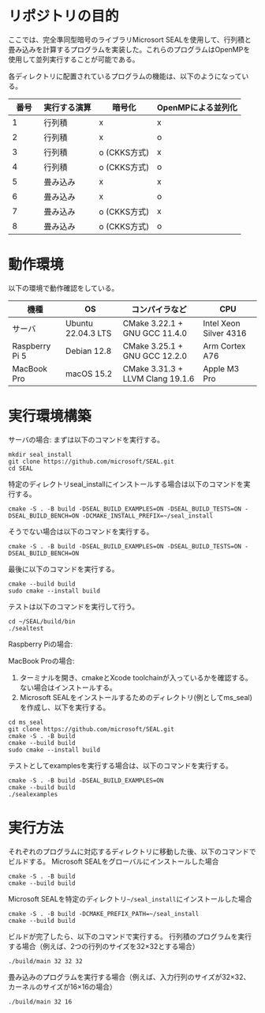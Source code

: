 # リポジトリの目的
ここでは、完全準同型暗号のライブラリMicrosort SEALを使用して、行列積と畳み込みを計算するプログラムを実装した。これらのプログラムはOpenMPを使用して並列実行することが可能である。

各ディレクトリに配置されているプログラムの機能は、以下のようになっている。

| 番号　| 実行する演算 | 暗号化 | OpenMPによる並列化 |
| --- | ------------- | ------------- | ---- |
| 1 | 行列積 | x | x |
| 2 | 行列積 | x | o |
| 3 | 行列積 | o (CKKS方式) | x |
| 4 | 行列積 | o (CKKS方式) | o |
| 5 | 畳み込み | x | x |
| 6 | 畳み込み | x | o |
| 7 | 畳み込み | o (CKKS方式) | x |
| 8 | 畳み込み | o (CKKS方式) | o |

# 動作環境
以下の環境で動作確認をしている。

| 機種　| OS | コンパイラなど | CPU |
| --- | ------------- | ------------- | ---- |
| サーバ | Ubuntu 22.04.3 LTS | CMake 3.22.1 + GNU GCC 11.4.0 | Intel Xeon Silver 4316 |
| Raspberry Pi 5 | Debian 12.8 | CMake 3.25.1 + GNU GCC 12.2.0 | Arm Cortex A76 |
| MacBook Pro | macOS 15.2 | CMake 3.31.3 + LLVM Clang 19.1.6 | Apple M3 Pro |

# 実行環境構築
サーバの場合:
まずは以下のコマンドを実行する。
```
mkdir seal_install
git clone https://github.com/microsoft/SEAL.git
cd SEAL
```

特定のディレクトリseal_installにインストールする場合は以下のコマンドを実行する。
```
cmake -S . -B build -DSEAL_BUILD_EXAMPLES=ON -DSEAL_BUILD_TESTS=ON -DSEAL_BUILD_BENCH=ON -DCMAKE_INSTALL_PREFIX=~/seal_install
```
そうでない場合は以下のコマンドを実行する。
```
cmake -S . -B build -DSEAL_BUILD_EXAMPLES=ON -DSEAL_BUILD_TESTS=ON -DSEAL_BUILD_BENCH=ON
```

最後に以下のコマンドを実行する。
```
cmake --build build
sudo cmake --install build
```

テストは以下のコマンドを実行して行う。
```
cd ~/SEAL/build/bin
./sealtest
```
Raspberry Piの場合:

MacBook Proの場合:
1. ターミナルを開き、cmakeとXcode toolchainが入っているかを確認する。ない場合はインストールする。
2. Microsoft SEALをインストールするためのディレクトリ(例としてms_seal)を作成し、以下を実行する。
```
cd ms_seal
git clone https://github.com/microsoft/SEAL.git
cmake -S . -B build
cmake --build build
sudo cmake --install build
```

テストとしてexamplesを実行する場合は、以下のコマンドを実行する。
```
cmake -S . -B build -DSEAL_BUILD_EXAMPLES=ON
cmake --build build
./sealexamples
```

# 実行方法
それぞれのプログラムに対応するディレクトリに移動した後、以下のコマンドでビルドする。
Microsoft SEALをグローバルにインストールした場合
```
cmake -S . -B build
cmake --build build
```


Microsoft SEALを特定のディレクトリ`~/seal_install`にインストールした場合
```
cmake -S . -B build -DCMAKE_PREFIX_PATH=~/seal_install
cmake --build build
```


ビルドが完了したら、以下のコマンドで実行する。
行列積のプログラムを実行する場合（例えば、2つの行列のサイズを32×32とする場合）
```
./build/main 32 32 32
```


畳み込みのプログラムを実行する場合（例えば、入力行列のサイズが32×32、カーネルのサイズが16×16の場合）
```
./build/main 32 16
```
